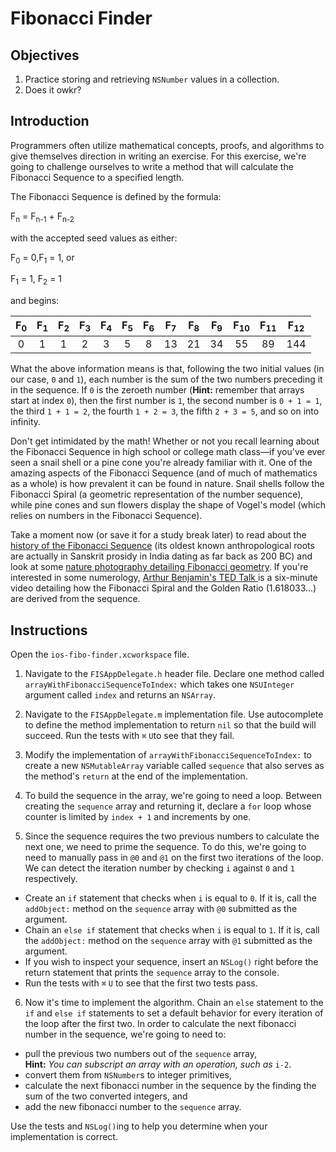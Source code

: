 # Fibonacci Finder

## Objectives

1. Practice storing and retrieving `NSNumber` values in a collection.
2. Does it owkr?

## Introduction 

Programmers often utilize mathematical concepts, proofs, and algorithms to give themselves direction in writing an exercise. For this exercise, we're going to challenge ourselves to write a method that will calculate the Fibonacci Sequence to a specified length.

The Fibonacci Sequence is defined by the formula:

F<sub>n</sub> = F<sub>n-1</sub> + F<sub>n-2</sub>

with the accepted seed values as either:

F<sub>0</sub> = 0,F<sub>1</sub> = 1, or

F<sub>1</sub> = 1, F<sub>2</sub> = 1

and begins:

| F<sub>0</sub> | F<sub>1</sub> | F<sub>2</sub> | F<sub>3</sub> | F<sub>4</sub> | F<sub>5</sub> | F<sub>6</sub> | F<sub>7</sub> | F<sub>8</sub> | F<sub>9</sub> | F<sub>10</sub> | F<sub>11</sub> |  F<sub>12</sub> |
|:-------------:|:-------------:|:-------------:|:-------------:|:-------------:|:-------------:|:-------------:|:-------------:|:-------------:|:-------------:|:-------------:|:-------------:|:-------------:|
| 0 | 1 | 1 | 2 | 3 | 5 | 8 | 13 | 21 | 34 | 55 | 89 | 144 |

What the above information means is that, following the two initial values (in our case, `0` and `1`), each number is the sum of the two numbers preceding it in the sequence. If `0` is the zeroeth number (**Hint:** remember that arrays start at index `0`), then the first number is `1`, the second number is `0 + 1 = 1`, the third `1 + 1 = 2`, the fourth `1 + 2 = 3`, the fifth `2 + 3 = 5`, and so on into infinity.

Don't get intimidated by the math! Whether or not you recall learning about the Fibonacci Sequence in high school or college math class—if you've ever seen a snail shell or a pine cone you're already familiar with it. One of the amazing aspects of the Fibonacci Sequence (and of much of mathematics as a whole) is how prevalent it can be found in nature. Snail shells follow the Fibonacci Spiral (a geometric representation of the number sequence), while pine cones and sun flowers display the shape of Vogel's model (which relies on numbers in the Fibonacci Sequence).

Take a moment now (or save it for a study break later) to read about the [history of the Fibonacci Sequence](http://en.wikipedia.org/wiki/Fibonacci_number) (its oldest known anthropological roots are actually in Sanskrit prosidy in India dating as far back as 200 BC) and look at some [nature photography detailing Fibonacci geometry](http://www.inspirationgreen.com/fibonacci-sequence-in-nature.html). If you're interested in some numerology, [Arthur Benjamin's TED Talk ](https://www.youtube.com/watch?v=SjSHVDfXHQ4)is a six-minute video detailing how the Fibonacci Spiral and the Golden Ratio (1.618033...) are derived from the sequence.

## Instructions

Open the `ios-fibo-finder.xcworkspace` file.

1. Navigate to the `FISAppDelegate.h` header file. Declare one method called `arrayWithFibonacciSequenceToIndex:` which takes one `NSUInteger` argument called `index` and returns an `NSArray`.

2. Navigate to the `FISAppDelegate.m` implementation file. Use autocomplete to define the method implementation to return `nil` so that the build will succeed. Run the tests with `⌘` `U`to see that they fail.

3. Modify the implementation of `arrayWithFibonacciSequenceToIndex:` to create a new `NSMutableArray` variable called `sequence` that also serves as the method's `return` at the end of the implementation.

4. To build the sequence in the array, we're going to need a loop. Between creating the `sequence` array and returning it, declare a `for` loop whose counter is limited by `index + 1` and increments by one.

5. Since the sequence requires the two previous numbers to calculate the next one, we need to prime the sequence. To do this, we're going to need to manually pass in `@0` and `@1` on the first two iterations of the loop. We can detect the iteration number by checking `i` against `0` and `1` respectively.
  * Create an `if` statement that checks when `i` is equal to `0`. If it is, call the `addObject:` method on the `sequence` array with `@0` submitted as the argument.
  * Chain an `else if` statement that checks when `i` is equal to `1`. If it is, call the `addObject:` method on the `sequence` array with `@1` submitted as the argument.
  * If you wish to inspect your sequence, insert an `NSLog()` right before the return statement that prints the `sequence` array to the console.
  * Run the tests with `⌘` `U` to see that the first two tests pass.

6. Now it's time to implement the algorithm. Chain an `else` statement to the `if` and `else if` statements to set a default behavior for every iteration of the loop after the first two. In order to calculate the next fibonacci number in the sequence, we're going to need to:
  * pull the previous two numbers out of the `sequence` array,  
  **Hint:** *You can subscript an array with an operation, such as* `i-2`.
  * convert them from `NSNumber`s to integer primitives, 
  * calculate the next fibonacci number in the sequence by the finding the sum of the two converted integers, and 
  * add the new fibonacci number to the `sequence` array.  
  
  Use the tests and `NSLog()`ing to help you determine when your implementation is correct.


